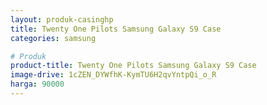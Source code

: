 ```yaml
---
layout: produk-casinghp
title: Twenty One Pilots Samsung Galaxy S9 Case
categories: samsung

# Produk
product-title: Twenty One Pilots Samsung Galaxy S9 Case
image-drive: 1cZEN_DYWfhK-KymTU6H2qvYntpQi_o_R
harga: 90000
---
```

